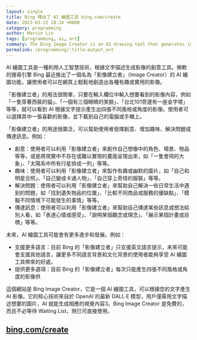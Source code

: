 ```yaml
---
layout: single
title: Bing 釋出了 AI 繪圖工具 bing.com/create
date: 2023-03-22 18:34 +0800
category: programming
author: Marvin Lin
tags: [programming, ai, art]
summary: The Bing Image Creator is an AI drawing tool that generates images based on user input text, using the latest DALL∙E model from OpenAI. It is a free service and does not require waiting on a waiting list, and can be accessed directly on bing.com/create. Users can provide prompts to the system, and the AI will begin drawing the requested image. The service is similar to other AI drawing tools such as Stable Diffusion and Midjourney. Additionally, Microsoft has integrated Bing Image Creator into chatbots, the web, and the Edge browser.
permalink: /programming/:title:output_ext
---
```


AI 繪圖工具是一種利用人工智慧技術，根據文字描述生成影像的創意工具。微軟的搜尋引擎 Bing 最近推出了一個名為「影像建立者」（Image Creator）的 AI 繪圖功能，讓使用者可以在網頁上輕鬆地創造出各種有趣或實用的影像。

「影像建立者」的用法很簡單，只要在輸入欄位中輸入想要看到的影像內容，例如「一隻穿著西裝的貓」、「一個有三個眼睛的笑臉」、「台北101旁邊有一座金字塔」等等，就可以看到 AI 根據文字提示產生出四張不同風格或角度的影像。使用者可以選擇其中一張喜歡的影像，並下載到自己的電腦或手機上。

「影像建立者」的用途很廣泛，可以幫助使用者發揮創意、增加趣味、解決問題或傳達訊息。例如：

- 創意：使用者可以利用「影像建立者」來創作自己想像中的角色、場景、物品等等，或是將現實中不存在或難以實現的畫面呈現出來，如「一隻會飛的大象」、「太陽系中所有行星排成一列」等等。
- 趣味：使用者可以利用「影像建立者」來製作有趣或幽默的圖片，如「自己和明星合照」、「自己變成卡通人物」、「自己穿上奇怪的服裝」等等。
- 解決問題：使用者可以利用「影像建立者」來幫助自己解決一些日常生活中遇到的問題，如「找到遺失物品的位置」、「比較不同商品或服務的優缺點」、「模擬不同情境下可能發生的事情」等等。
- 傳達訊息：使用者可以利用「影像建立者」來幫助自己傳達某些訊息或想法給別人看，如「表達心情或感受」、「說明某個觀念或理念」、「展示某個計畫或目標」等等。

未來，AI 繪圖工具可能會有更多進步和發展。例如：

- 支援更多語言：目前 Bing 的「影像建立者」只支援英文語言提示，未來可能會支援其他語言，讓更多不同語言背景和文化背景的使用者能夠享受 AI 繪圖工具帶來的好處。
- 提供更多選項：目前 Bing 的「影像建立者」每次只能產生四張不同風格或角度的影像供

這個網站是 Bing Image Creator，它是一個 AI 繪圖工具，可以根據您的文字產生 AI 影像。它的核心技術來自於 OpenAI 的最新 DALL∙E 模型，用戶僅需用文字描述想要的圖片，AI 就能生成相應的視覺內容3。Bing Image Creator 是免費的，而且不必等待 Waiting List，現已可直接使用。

## [bing.com/create](bing.com/create)
